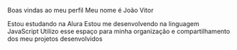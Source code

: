 Boas vindas ao meu perfil 
Meu nome é João Vitor

Estou estudando na Alura
Estou me desenvolvendo na linguagem JavaScript
Utilizo esse espaço para minha organização e compartilhamento dos meu projetos desenvolvidos
